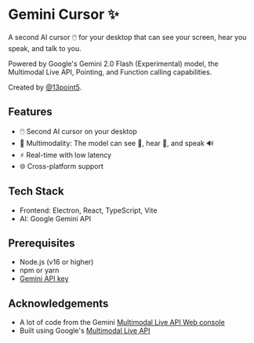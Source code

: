 # Gemini Cursor ✨

A second AI cursor 🖱️ for your desktop that can see your screen, hear you speak, and talk to you.

Powered by Google's Gemini 2.0 Flash (Experimental) model, the Multimodal Live API, Pointing, and Function calling capabilities.

Created by [@13point5](https://x.com/27upon2).

## Features

- 🖱️ Second AI cursor on your desktop
- 🚀 Multimodality: The model can see 📸, hear 🎤, and speak 🔊
- ⚡️ Real-time with low latency
- 🌐 Cross-platform support

## Tech Stack

- Frontend: Electron, React, TypeScript, Vite
- AI: Google Gemini API

## Prerequisites

- Node.js (v16 or higher)
- npm or yarn
- [Gemini API key](https://aistudio.google.com/apikey)

## Acknowledgements

- A lot of code from the Gemini [Multimodal Live API Web console](https://github.com/google-gemini/multimodal-live-api-web-console)
- Built using Google's [Multimodal Live API](https://ai.google.dev/gemini-api/docs/multimodal-live)
